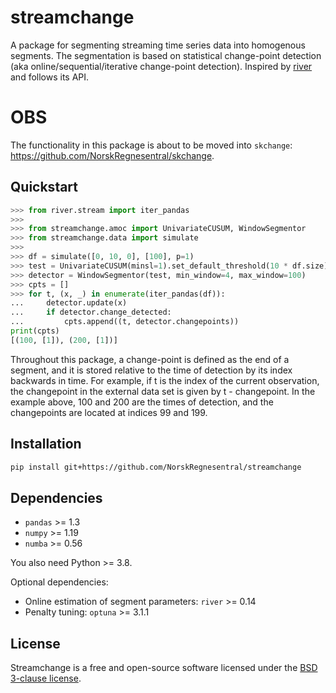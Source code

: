 # streamchange
A package for segmenting streaming time series data into homogenous segments. The segmentation is based on statistical change-point detection (aka online/sequential/iterative change-point detection). Inspired by [river](https://riverml.xyz/0.14.0/) and follows its API.

# OBS
The functionality in this package is about to be moved into `skchange`: https://github.com/NorskRegnesentral/skchange.

## Quickstart
```python
>>> from river.stream import iter_pandas
>>> 
>>> from streamchange.amoc import UnivariateCUSUM, WindowSegmentor
>>> from streamchange.data import simulate
>>>
>>> df = simulate([0, 10, 0], [100], p=1)
>>> test = UnivariateCUSUM(minsl=1).set_default_threshold(10 * df.size)
>>> detector = WindowSegmentor(test, min_window=4, max_window=100)
>>> cpts = []
>>> for t, (x, _) in enumerate(iter_pandas(df)):
...     detector.update(x)
...     if detector.change_detected:
...         cpts.append((t, detector.changepoints))
print(cpts)
[(100, [1]), (200, [1])]
```
Throughout this package, a change-point is defined as the end of a segment, 
and it is stored relative to the time of detection by its index backwards in time.
For example, if t is the index of the current observation, the changepoint in the
external data set is given by t - changepoint.
In the example above, 100 and 200 are the times of detection, and the changepoints
are located at indices 99 and 199.

## Installation
```sh
pip install git+https://github.com/NorskRegnesentral/streamchange
```

## Dependencies
- `pandas` >= 1.3
- `numpy` >= 1.19
- `numba` >= 0.56

You also need Python >= 3.8. 

Optional dependencies:
- Online estimation of segment parameters: `river` >= 0.14
- Penalty tuning: `optuna` >= 3.1.1


## License

Streamchange is a free and open-source software licensed under the [BSD 3-clause license](https://github.com/NorskRegnesentral/streamchange/blob/main/LICENSE).
